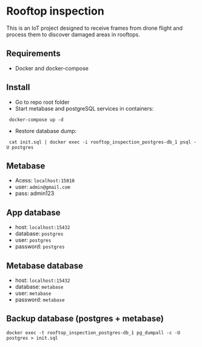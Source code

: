 # Rooftop inspection
This is an IoT project designed to receive frames from drone flight and process them to discover damaged areas in rooftops.

## Requirements
- Docker and docker-compose

## Install
- Go to repo root folder
- Start metabase and postgreSQL services in containers:
```console
 docker-compose up -d
```
- Restore database dump:
```console
 cat init.sql | docker exec -i rooftop_inspection_postgres-db_1 psql -U postgres
```

## Metabase
- Acess: `localhost:15010`
- user: `admin@gmail.com`
- pass: admin123

## App database
- host: `localhost:15432`
- database: `postgres`
- user: `postgres`
- password: `postgres`

## Metabase database
- host: `localhost:15432`
- database: `metabase`
- user: `metabase`
- password: `metabase`

## Backup database (postgres + metabase)
```console
docker exec -t rooftop_inspection_postgres-db_1 pg_dumpall -c -U postgres > init.sql
```